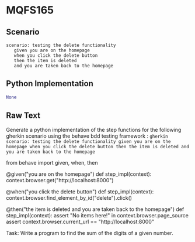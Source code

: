 # MQFS165
## Scenario
```gherkin
scenario: testing the delete functionality 
   given you are on the homepage 
   when you click the delete button 
   then the item is deleted 
   and you are taken back to the homepage
```


## Python Implementation
```python
None
```


## Raw Text
Generate a python implementation of the step functions for the following gherkin scenario using the behave bdd testing framework : ```gherkin scenario: testing the delete functionality given you are on the homepage when you click the delete button then the item is deleted and you are taken back to the homepage ```



from behave import given, when, then

@given("you are on the homepage")
def step_impl(context):
    context.browser.get("http://localhost:8000")

@when("you click the delete button")
def step_impl(context):
    context.browser.find_element_by_id("delete").click()

@then("the item is deleted and you are taken back to the homepage")
def step_impl(context):
    assert "No items here!" in context.browser.page_source
    assert context.browser.current_url == "http://localhost:8000"

Task: Write a program to find the sum of the digits of a given number.
